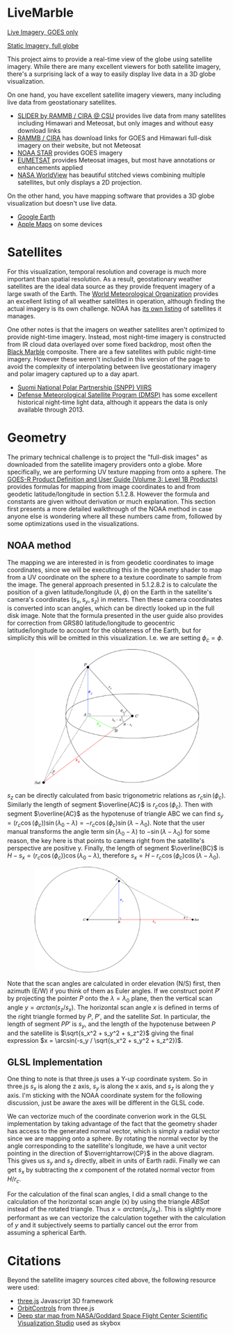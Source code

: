 # LiveMarble

[Live Imagery, GOES only](https://ag6gr.github.io/LiveMarble/LiveMarble.html)

[Static Imagery, full globe](https://ag6gr.github.io/LiveMarble/LiveMarbleOffline.html)

This project aims to provide a real-time view of the globe using satellite imagery. While there are many excellent viewers for both satellite imagery, there's a surprising lack of a way to easily display live data in a 3D globe visualization.

On one hand, you have excellent satellite imagery viewers, many including live data from geostationary satellites.

- [SLIDER by RAMMB / CIRA @ CSU](https://rammb-slider.cira.colostate.edu) provides live data from many satellites including Himawari and Meteosat, but only images and without easy download links
- [RAMMB / CIRA](https://rammb.cira.colostate.edu/ramsdis/online/himawari-8.asp) has download links for GOES and Himawari full-disk imagery on their website, but not Meteosat
- [NOAA STAR](https://www.star.nesdis.noaa.gov/GOES/index.php) provides GOES imagery
- [EUMETSAT](https://eumetview.eumetsat.int/static-images/latestImages/) provides Meteosat images, but most have annotations or enhancements applied 
- [NASA WorldView](https://worldview.earthdata.nasa.gov/) has beautiful stitched views combining multiple satellites, but only displays a 2D projection.

On the other hand, you have mapping software that provides a 3D globe visualization but doesn't use live data.

- [Google Earth](https://earth.google.com/web/)
- [Apple Maps](https://support.apple.com/guide/iphone/view-maps-iph10d7bdf26/ios) on some devices

# Satellites

For this visualization, temporal resolution and coverage is much more important than spatial resolution. As a result, geostationary weather satellites are the ideal data source as they provide frequent imagery of a large swath of the Earth. The [World Meteorological Organization](https://space.oscar.wmo.int/gapanalyses?mission=2) provides an excellent listing of all weather satellites in operation, although finding the actual imagery is its own challenge. NOAA has [its own listing](https://www.nesdis.noaa.gov/current-satellite-missions/currently-flying) of satellites it manages.

One other notes is that the imagers on weather satellites aren't optimized to provide night-time imagery. Instead, most night-time imagery is constructed from IR cloud data overlayed over some fixed backdrop, most often the [Black Marble](https://earthobservatory.nasa.gov/features/NightLights) composite. There are a few satellites with public night-time imagery. However these weren't included in this version of the page to avoid the complexity of interpolating between live geostationary imagery and polar imagery captured up to a day apart.

- [Suomi National Polar Partnership (SNPP) VIIRS](https://ngdc.noaa.gov/eog/viirs/download_ut_mos.html)
- [Defense Meteorological Satellite Program (DMSP)](https://eogdata.mines.edu/products/dmsp/) has some excellent historical night-time light data, although it appears the data is only available through 2013.

# Geometry

The primary technical challenge is to project the "full-disk images" as downloaded from the satellite imagery providers onto a globe. More specifically, we are performing UV texture mapping from onto a sphere. The [GOES-R Product Definition and User Guide (Volume 3: Level 1B Products)](https://www.goes-r.gov/users/docs/PUG-L1b-vol3.pdf) provides formulas for mapping from image coordinates to and from geodetic latitude/longitude in section 5.1.2.8. However the formula and constants are given without derivation or much explanation. This section first presents a more detailed walkthrough of the NOAA method in case anyone else is wondering where all these numbers came from, followed by some optimizations used in the visualizations.

## NOAA method

The mapping we are interested in is from geodetic coordinates to image coordinates, since we will be executing this in the geometry shader to map from a UV coordinate on the sphere to a texture coordinate to sample from the image. The general approach presented in 5.1.2.8.2 is to calculate the position of a given latitude/longitude $(\lambda,\phi)$ on the Earth in the satellite's camera's coordinates $(s_x, s_y, s_z)$ in meters. Then these camera coordinates is converted into scan angles, which can be directly looked up in the full disk image. Note that the formula presented in the user guide also provides for correction from GRS80 latitude/longitude to geocentric latitude/longitude to account for the oblateness of the Earth, but for simplicity this will be omitted in this visualization. I.e. we are setting $\phi_c = \phi$.

<center><img src="doc/coordinate_conversion.svg" alt="Coordinate Conversion" width="75%"/></center>

$s_z$ can be directly calculated from basic trigonometric relations as $r_c \sin(\phi_c)$. Similarly the length of segment $\overline{AC}$ is $r_c \cos(\phi_c)$. Then with segment $\overline{AC}$ as the hypotenuse of triangle ABC we can find $s_y = (r_c \cos(\phi_c)) \sin(\lambda_0 - \lambda) = -r_c \cos(\phi_c)\sin(\lambda - \lambda_0)$. Note that the user manual transforms the angle term $\sin(\lambda_0 - \lambda)$ to $-\sin(\lambda - \lambda_0)$ for some reason, the key here is that points to camera right from the satellite's perspective are positive y. Finally, the length of segment $\overline{BC}$ is $H-s_x = (r_c \cos(\phi_c)) \cos(\lambda_0 - \lambda)$, therefore $s_x = H - r_c \cos(\phi_c)\cos(\lambda - \lambda_0)$.

<center><img src="doc/y_scan_angle_calculation.svg" alt="Y Scan Angle Conversion" width="75%"/></center>

Note that the scan angles are calculated in order elevation (N/S) first, then azimuth (E/W) if you think of them as Euler angles. If we construct point $P'$ by projecting the pointer $P$ onto the $\lambda = \lambda_0$ plane, then the vertical scan angle $y = arctan(s_z / s_x)$. The horizontal scan angle $x$ is defined in terms of the right triangle formed by $P$, $P'$, and the satellite $Sat$. In particular, the length of segment $PP'$ is $s_y$, and the length of the hypotenuse between $P$ and the satellite is $\sqrt{s_x^2 + s_y^2 + s_z^2}$ giving the final expression $x = \arcsin(-s_y / \sqrt{s_x^2 + s_y^2 + s_z^2})$.

## GLSL Implementation

One thing to note is that three.js uses a Y-up coordinate system. So in three.js $s_x$ is along the z axis, $s_y$ is along the x axis, and $s_z$ is along the y axis. I'm sticking with the NOAA coordinate system for the following discussion, just be aware the axes will be different in the GLSL code.

We can vectorize much of the coordinate converion work in the GLSL implementation by taking advantage of the fact that the geometry shader has access to the generated normal vector, which is simply a radial vector since we are mapping onto a sphere. By rotating the normal vector by the angle corresponding to the satellite's longitude, we have a unit vector pointing in the direction of $\overrightarrow{CP}$ in the above diagram. This gives us $s_y$ and $s_z$ directly, albeit in units of Earth radii. Finally we can get $s_x$ by subtracting the $x$ component of the rotated normal vector from $H/r_c$.

For the calculation of the final scan angles, I did a small change to the calculation of the horizontal scan angle (x) by using the triangle $ABSat$ instead of the rotated triangle. Thus $x = arctan(s_y/s_x)$. This is slightly more performant as we can vectorize the calculation together with the calculation of $y$ and it subjectively seems to partially cancel out the error from assuming a spherical Earth.

# Citations
Beyond the satellite imagery sources cited above, the following resource were used:

- [three.js](https://threejs.org/) Javascript 3D framework
- [OrbitControls](https://threejs.org/docs/#examples/en/controls/OrbitControls) from three.js
- [Deep star map from NASA/Goddard Space Flight Center Scientific Visualization Studio](https://svs.gsfc.nasa.gov/4851) used as skybox
